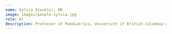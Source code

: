 ```yaml
---
name: Sylvia Stockler, MD
image: images/people-sylvia.jpg
role: Al
description: Professor of Paediatrics, Universitt if British Columbia and BC Children's Hospital
---
```

